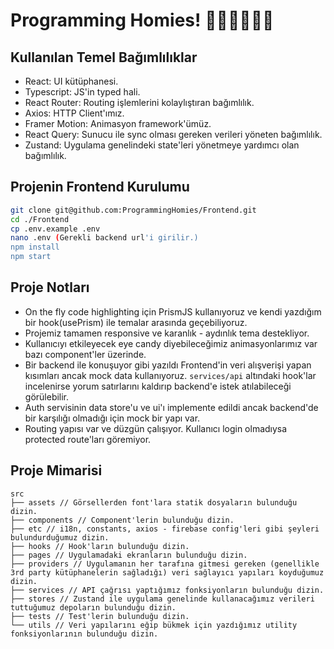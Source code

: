 # Programming Homies! 👨🏻‍💻👩🏽‍💻

## Kullanılan Temel Bağımlılıklar
- React: UI kütüphanesi.
- Typescript: JS'in typed hali.
- React Router: Routing işlemlerini kolaylıştıran bağımlılık.
- Axios: HTTP Client'ımız.
- Framer Motion: Animasyon framework'ümüz.
- React Query: Sunucu ile sync olması gereken verileri yöneten bağımlılık.
- Zustand: Uygulama genelindeki state'leri yönetmeye yardımcı olan bağımlılık.

## Projenin Frontend Kurulumu
```bash
git clone git@github.com:ProgrammingHomies/Frontend.git
cd ./Frontend
cp .env.example .env
nano .env (Gerekli backend url'i girilir.)
npm install
npm start
```
## Proje Notları
- On the fly code highlighting için PrismJS kullanıyoruz ve kendi yazdığım bir hook(usePrism) ile temalar arasında geçebiliyoruz.
- Projemiz tamamen responsive ve karanlık - aydınlık tema destekliyor.
- Kullanıcıyı etkileyecek eye candy diyebileceğimiz animasyonlarımız var bazı component'ler üzerinde.
- Bir backend ile konuşuyor gibi yazıldı Frontend'in veri alışverişi yapan kısımları ancak mock data kullanıyoruz. `services/api` altındaki hook'lar incelenirse yorum satırlarını kaldırıp backend'e istek atılabileceği görülebilir.
- Auth servisinin data store'u ve ui'ı implemente edildi ancak backend'de bir karşılığı olmadığı için mock bir yapı var.
- Routing yapısı var ve düzgün çalışıyor. Kullanıcı login olmadıysa protected route'ları göremiyor.

## Proje Mimarisi

```
src
├── assets // Görsellerden font'lara statik dosyaların bulunduğu dizin.
├── components // Component'lerin bulunduğu dizin.
├── etc // i18n, constants, axios - firebase config'leri gibi şeyleri bulundurduğumuz dizin.
├── hooks // Hook'ların bulunduğu dizin.
├── pages // Uygulamadaki ekranların bulunduğu dizin.
├── providers // Uygulamanın her tarafına gitmesi gereken (genellikle 3rd party kütüphanelerin sağladığı) veri sağlayıcı yapıları koyduğumuz dizin.
├── services // API çağrısı yaptığımız fonksiyonların bulunduğu dizin.
├── stores // Zustand ile uygulama genelinde kullanacağımız verileri tuttuğumuz depoların bulunduğu dizin.
├── tests // Test'lerin bulunduğu dizin.
└── utils // Veri yapılarını eğip bükmek için yazdığımız utility fonksiyonlarının bulunduğu dizin.
```
